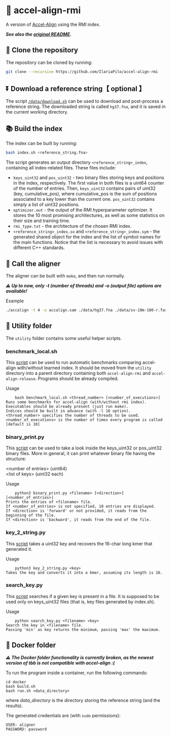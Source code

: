 # 🧬 accel-align-rmi

A version of [Accel-Align](https://github.com/raja-appuswamy/accel-align-release) using the RMI index.

**_See also the [original README](./README_og.md)._**

## 🐑 Clone the repository
The repository can be cloned by running:
```sh
git clone --recursive https://github.com/IlariaPilo/accel-align-rmi
```

## ⏬ Download a reference string【 optional 】
The script [`/data/download.sh`](./data/download.sh) can be used to download and post-process a reference string. The downloaded string is called `hg37.fna`, and it is saved in the current working directory.

## 📚 Build the index
The index can be built by running:
```sh
bash index.sh <reference_string.fna>
```
The script generates an output directory `<reference_string>_index`, containing all index-related files. These files include:
- `keys_uint32` and `pos_uint32` - two binary files storing keys and positions in the index, respectively. The first value in both files is a uint64 counter of the number of entries. Then, `keys_uint32` contains pairs of uint32 (key, cumulative_pos), where cumulative_pos is the sum of positions associated to a key lower than the current one. `pos_uint32` contains simply a list of uint32 positions.
- `optimizer.out` - the output of the RMI hyperparameter optimizer. It stores the 10 most promising architectures, as well as some statistics on their size and training time.
- `rmi_type.txt` - the architecture of the chosen RMI index.
- `<reference_string>_index.so` and `<reference_string>_index.sym` - the generated shared object for the index and the list of symbol names for the main functions. Notice that the list is necessary to avoid issues with different C++ standards.

## 🔎 Call the aligner
The aligner can be built with `make`, and then run normally.

**_⚠️ Up to now, only -t (number of threads) and -o (output file) options are available!_**

Example
```sh
./accalign -t 4 -o accalign.sam ./data/hg37.fna ./data/sv-10m-100-r.fastq
```

## 🧩 Utility folder
The `utility` folder contains some useful helper scripts.

### benchmark_local.sh
This [script](./utilities/benchmark_local.sh) can be used to run automatic benchmarks comparing accel-align with/without learned index.
It should be moved from the `utility` directory into a parent directory containing both `accel-align-rmi` and `accel-align-release`. Programs should be already compiled.

Usage
```
    bash benchmark_local.sh <thread_number> [<number_of_executions>]
Runs some benchmarks for accel-align (with/without rmi index).
Executables should be already present (just run make).
Indices should be built in advance (with -l 16 option).
<thread_number> specifies the number of threads to be used.
<number_of_executions> is the number of times every program is called [default is 10]
```

### binary_print.py
This [script](./utilities/binary_print.sh) can be used to take a look inside the keys_uint32 or pos_uint32 binary files.
More in general, it can print whatever binary file having the structure:

\<number of entries> (uint64) <br>
\<list of keys> (uint32 each) 

Usage
```
    python3 binary_print.py <filename> [<direction>] [<number_of_entries>]
Prints the entries of <filename> file.
If <number_of_entries> is not specified, 10 entries are displayed.
If <direction> is 'forward' or not provided, it reads from the beginning of the file.
If <direction> is 'backward', it reads from the end of the file.
```
### key_2_string.py
This [script](./utilities/key_2_string.py) takes a uint32 key and recovers the 16-char long kmer that generated it.

Usage
```
    python3 key_2_string.py <key>
Takes the key and converts it into a kmer, assuming its length is 16.
```

### search_key.py
This [script](./utilities/search_key.py) searches if a given key is present in a file. It is supposed to be used only on keys_uint32 files (that is, key files generated by index.sh).

Usage
```
    python search_key.py <filename> <key>
Search the key in <filename> file.
Passing 'min' as key returns the minimum, passing 'max' the maximum.
```

## 🐋 Docker folder
**_⚠️ The Docker folder functionality is currently broken, as the newest version of tbb is not compatible with accel-align :(_** 

To run the program inside a container, run the following commands:
```
cd docker
bash build.sh
bash run.sh <data_directory>
```
where _data_directory_ is the directory storing the reference string (and the results).

The generated credentials are (with `sudo` permissions):
```
USER: aligner
PASSWORD: password
```